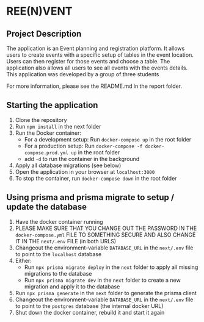 # REE(N)VENT

## Project Description
The application is an Event planning and registration platform.
It allows users to create events with a specific setup of tables in the event location.
Users can then register for those events and choose a table.
The application also allows all users to see all events with the events details.
This application was developed by a group of three students

For more information, please see the README.md in the report folder.

## Starting the application
1. Clone the repository
2. Run `npm install` in the next folder
3. Run the Docker container:
   - For a development setup: Run `docker-compose up` in the root folder
   - For a production setup: Run `docker-compose -f docker-compose.prod.yml up` in the root folder
   - add `-d` to run the container in the background
4. Apply all database migrations (see below)
5. Open the application in your browser at `localhost:3000`
6. To stop the container, run `docker-compose down` in the root folder

## Using prisma and prisma migrate to setup / update the database
1. Have the docker container running
2. PLEASE MAKE SURE THAT YOU CHANGE OUT THE PASSWORD IN THE `docker-compose.yml` FILE TO SOMETHING SECURE AND ALSO CHANGE IT IN THE `next/.env` FILE (in both URLS)
3. Changeout the environment-variable `DATABASE_URL` in the `next/.env` file to point to the `localhost` database
4. Either:
   - Run `npx prisma migrate deploy` in the `next` folder to apply all missing migrations to the database
   - Run `npx prisma migrate dev` in the `next` folder to create a new migration and apply it to the database
5. Run `npx prisma generate` in the `next` folder to generate the prisma client
6. Changeout the environment-variable `DATABASE_URL` in the `next/.env` file to point to the `postgres` database (the internal docker URL)
7. Shut down the docker container, rebuild it and start it again
